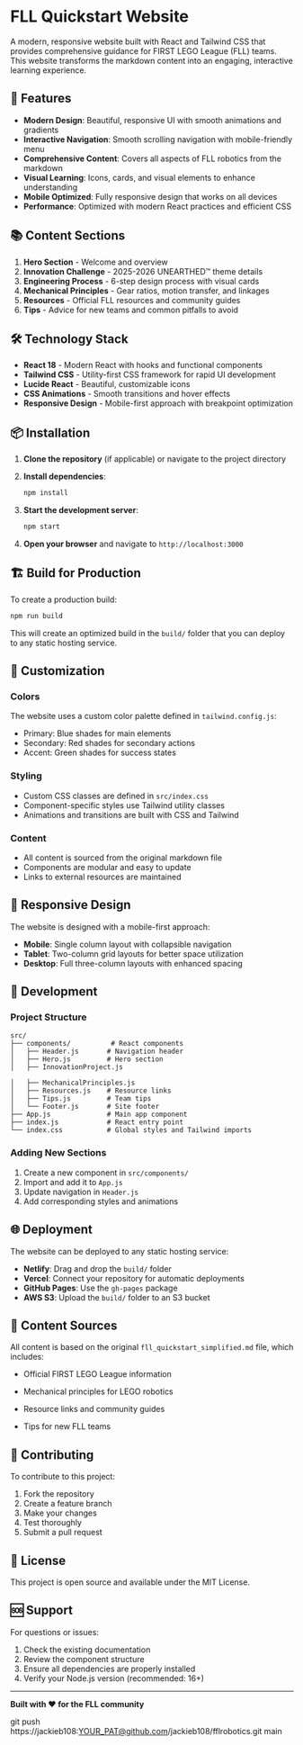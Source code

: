 # FLL Quickstart Website

A modern, responsive website built with React and Tailwind CSS that provides comprehensive guidance for FIRST LEGO League (FLL) teams. This website transforms the markdown content into an engaging, interactive learning experience.

## 🚀 Features

- **Modern Design**: Beautiful, responsive UI with smooth animations and gradients
- **Interactive Navigation**: Smooth scrolling navigation with mobile-friendly menu
- **Comprehensive Content**: Covers all aspects of FLL robotics from the markdown
- **Visual Learning**: Icons, cards, and visual elements to enhance understanding
- **Mobile Optimized**: Fully responsive design that works on all devices
- **Performance**: Optimized with modern React practices and efficient CSS

## 📚 Content Sections

1. **Hero Section** - Welcome and overview
2. **Innovation Challenge** - 2025-2026 UNEARTHED™ theme details
3. **Engineering Process** - 6-step design process with visual cards
4. **Mechanical Principles** - Gear ratios, motion transfer, and linkages
5. **Resources** - Official FLL resources and community guides
6. **Tips** - Advice for new teams and common pitfalls to avoid

## 🛠️ Technology Stack

- **React 18** - Modern React with hooks and functional components
- **Tailwind CSS** - Utility-first CSS framework for rapid UI development
- **Lucide React** - Beautiful, customizable icons
- **CSS Animations** - Smooth transitions and hover effects
- **Responsive Design** - Mobile-first approach with breakpoint optimization

## 📦 Installation

1. **Clone the repository** (if applicable) or navigate to the project directory
2. **Install dependencies**:
   ```bash
   npm install
   ```

3. **Start the development server**:
   ```bash
   npm start
   ```

4. **Open your browser** and navigate to `http://localhost:3000`

## 🏗️ Build for Production

To create a production build:

```bash
npm run build
```

This will create an optimized build in the `build/` folder that you can deploy to any static hosting service.

## 🎨 Customization

### Colors
The website uses a custom color palette defined in `tailwind.config.js`:
- Primary: Blue shades for main elements
- Secondary: Red shades for secondary actions
- Accent: Green shades for success states

### Styling
- Custom CSS classes are defined in `src/index.css`
- Component-specific styles use Tailwind utility classes
- Animations and transitions are built with CSS and Tailwind

### Content
- All content is sourced from the original markdown file
- Components are modular and easy to update
- Links to external resources are maintained

## 📱 Responsive Design

The website is designed with a mobile-first approach:
- **Mobile**: Single column layout with collapsible navigation
- **Tablet**: Two-column grid layouts for better space utilization
- **Desktop**: Full three-column layouts with enhanced spacing

## 🔧 Development

### Project Structure
```
src/
├── components/          # React components
│   ├── Header.js       # Navigation header
│   ├── Hero.js         # Hero section
│   ├── InnovationProject.js

│   ├── MechanicalPrinciples.js
│   ├── Resources.js    # Resource links
│   ├── Tips.js         # Team tips
│   └── Footer.js       # Site footer
├── App.js              # Main app component
├── index.js            # React entry point
└── index.css           # Global styles and Tailwind imports
```

### Adding New Sections
1. Create a new component in `src/components/`
2. Import and add it to `App.js`
3. Update navigation in `Header.js`
4. Add corresponding styles and animations

## 🌐 Deployment

The website can be deployed to any static hosting service:

- **Netlify**: Drag and drop the `build/` folder
- **Vercel**: Connect your repository for automatic deployments
- **GitHub Pages**: Use the `gh-pages` package
- **AWS S3**: Upload the `build/` folder to an S3 bucket

## 📖 Content Sources

All content is based on the original `fll_quickstart_simplified.md` file, which includes:
- Official FIRST LEGO League information

- Mechanical principles for LEGO robotics
- Resource links and community guides
- Tips for new FLL teams

## 🤝 Contributing

To contribute to this project:
1. Fork the repository
2. Create a feature branch
3. Make your changes
4. Test thoroughly
5. Submit a pull request

## 📄 License

This project is open source and available under the MIT License.

## 🆘 Support

For questions or issues:
1. Check the existing documentation
2. Review the component structure
3. Ensure all dependencies are properly installed
4. Verify your Node.js version (recommended: 16+)

---

**Built with ❤️ for the FLL community**

git push https://jackieb108:YOUR_PAT@github.com/jackieb108/fflrobotics.git main